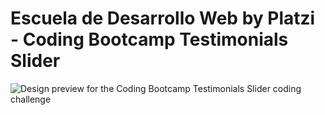 # Escuela de Desarrollo Web by Platzi - Coding Bootcamp Testimonials Slider

![Design preview for the Coding Bootcamp Testimonials Slider coding challenge](./design/desktop-preview.jpg)
